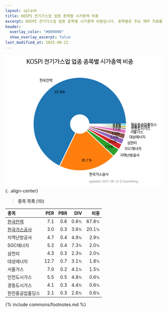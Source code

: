 ```yaml
---
layout: splash
title: KOSPI 전기가스업 업종 종목별 시가총액 비중
excerpt: KOSPI 전기가스업 업종 종목별 시가총액 비중입니다. 종목별로 주요 재무 지표를 함께 표시합니다.
header:
  overlay_color: "#800000"
  show_overlay_excerpt: false
last_modified_at: 2025-08-22
---
```



![KOSPI 전기가스업 업종 종목별 시가총액 비중](/stats/sector/images/kospi_업종_전기가스업_종목.png){: .align-center}


> **종목 목록 (10)**<a id="list"></a>

| **종목** | **PER** | **PBR** | **DIV** | **비중** |
| :------- | ------: | ------: | ------: | -------: |
| [한국전력](/015760/) | 7.1 | 0.6 | 0.6<small>%</small> | 67.8<small>%</small> |
| [한국가스공사](/036460/) | 3.0 | 0.3 | 3.6<small>%</small> | 20.1<small>%</small> |
| 지역난방공사 | 4.7 | 0.4 | 4.9<small>%</small> | 2.9<small>%</small> |
| SGC에너지 | 5.2 | 0.4 | 7.3<small>%</small> | 2.0<small>%</small> |
| 삼천리 | 4.3 | 0.3 | 2.3<small>%</small> | 2.0<small>%</small> |
| 대성에너지 | 12.7 | 0.7 | 3.1<small>%</small> | 1.8<small>%</small> |
| 서울가스 | 7.0 | 0.2 | 4.1<small>%</small> | 1.5<small>%</small> |
| 인천도시가스 | 5.5 | 0.5 | 4.8<small>%</small> | 0.6<small>%</small> |
| 경동도시가스 | 4.1 | 0.3 | 4.4<small>%</small> | 0.6<small>%</small> |
| 한진중공업홀딩스 | 2.1 | 0.3 | 2.6<small>%</small> | 0.6<small>%</small> |

{% include commons/footnotes.md %}